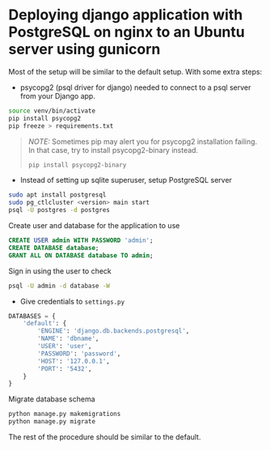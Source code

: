 # Deploying django application with PostgreSQL on nginx to an Ubuntu server using gunicorn

Most of the setup will be similar to the default setup. With some extra steps:

 - psycopg2 (psql driver for django) needed to connect to a psql server from your Django app.

```bash
source venv/bin/activate
pip install psycopg2
pip freeze > requirements.txt
```

> _NOTE:_ Sometimes pip may alert you for psycopg2 installation failing. In that case, try to install
> psycopg2-binary instead.
> 
> ```bash
> pip install psycopg2-binary
> ```

 - Instead of setting up sqlite superuser, setup PostgreSQL server

```bash
sudo apt install postgresql
sudo pg_ctlcluster <version> main start
psql -U postgres -d postgres
```

Create user and database for the application to use
```sql
CREATE USER admin WITH PASSWORD 'admin';
CREATE DATABASE database;
GRANT ALL ON DATABASE database TO admin;
```

Sign in using the user to check
```bash
psql -U admin -d database -W
```

 - Give credentials to `settings.py`

```python
DATABASES = {
    'default': {
        'ENGINE': 'django.db.backends.postgresql',
        'NAME': 'dbname',
        'USER': 'user',
        'PASSWORD': 'password',
        'HOST': '127.0.0.1',
        'PORT': '5432',
    }
}
```

Migrate database schema
```bash
python manage.py makemigrations
python manage.py migrate
```

The rest of the procedure should be similar to the default.
